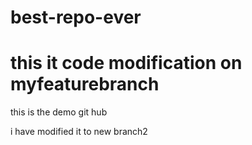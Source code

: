 # best-repo-ever

# this it code modification on myfeaturebranch

this is the demo git hub

i have modified it to new branch2
